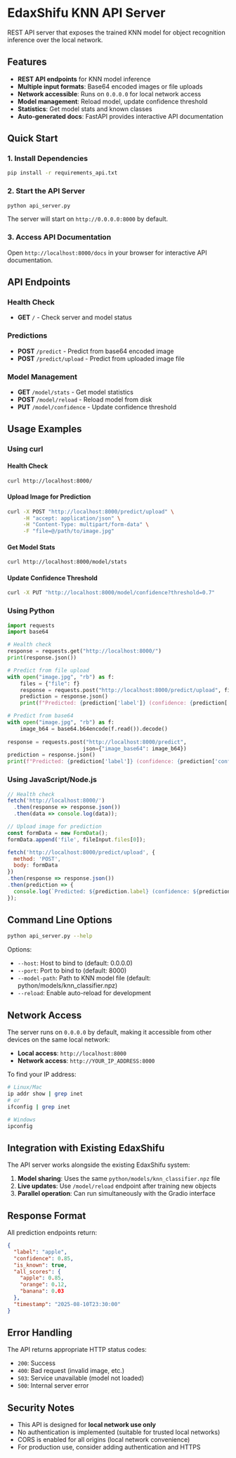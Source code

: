 # EdaxShifu KNN API Server

REST API server that exposes the trained KNN model for object recognition inference over the local network.

## Features

- **REST API endpoints** for KNN model inference
- **Multiple input formats**: Base64 encoded images or file uploads
- **Network accessible**: Runs on `0.0.0.0` for local network access
- **Model management**: Reload model, update confidence threshold
- **Statistics**: Get model stats and known classes
- **Auto-generated docs**: FastAPI provides interactive API documentation

## Quick Start

### 1. Install Dependencies

```bash
pip install -r requirements_api.txt
```

### 2. Start the API Server

```bash
python api_server.py
```

The server will start on `http://0.0.0.0:8000` by default.

### 3. Access API Documentation

Open `http://localhost:8000/docs` in your browser for interactive API documentation.

## API Endpoints

### Health Check
- **GET** `/` - Check server and model status

### Predictions
- **POST** `/predict` - Predict from base64 encoded image
- **POST** `/predict/upload` - Predict from uploaded image file

### Model Management
- **GET** `/model/stats` - Get model statistics
- **POST** `/model/reload` - Reload model from disk
- **PUT** `/model/confidence` - Update confidence threshold

## Usage Examples

### Using curl

#### Health Check
```bash
curl http://localhost:8000/
```

#### Upload Image for Prediction
```bash
curl -X POST "http://localhost:8000/predict/upload" \
     -H "accept: application/json" \
     -H "Content-Type: multipart/form-data" \
     -F "file=@/path/to/image.jpg"
```

#### Get Model Stats
```bash
curl http://localhost:8000/model/stats
```

#### Update Confidence Threshold
```bash
curl -X PUT "http://localhost:8000/model/confidence?threshold=0.7"
```

### Using Python

```python
import requests
import base64

# Health check
response = requests.get("http://localhost:8000/")
print(response.json())

# Predict from file upload
with open("image.jpg", "rb") as f:
    files = {"file": f}
    response = requests.post("http://localhost:8000/predict/upload", files=files)
    prediction = response.json()
    print(f"Predicted: {prediction['label']} (confidence: {prediction['confidence']:.2f})")

# Predict from base64
with open("image.jpg", "rb") as f:
    image_b64 = base64.b64encode(f.read()).decode()
    
response = requests.post("http://localhost:8000/predict", 
                        json={"image_base64": image_b64})
prediction = response.json()
print(f"Predicted: {prediction['label']} (confidence: {prediction['confidence']:.2f})")
```

### Using JavaScript/Node.js

```javascript
// Health check
fetch('http://localhost:8000/')
  .then(response => response.json())
  .then(data => console.log(data));

// Upload image for prediction
const formData = new FormData();
formData.append('file', fileInput.files[0]);

fetch('http://localhost:8000/predict/upload', {
  method: 'POST',
  body: formData
})
.then(response => response.json())
.then(prediction => {
  console.log(`Predicted: ${prediction.label} (confidence: ${prediction.confidence})`);
});
```

## Command Line Options

```bash
python api_server.py --help
```

Options:
- `--host`: Host to bind to (default: 0.0.0.0)
- `--port`: Port to bind to (default: 8000)
- `--model-path`: Path to KNN model file (default: python/models/knn_classifier.npz)
- `--reload`: Enable auto-reload for development

## Network Access

The server runs on `0.0.0.0` by default, making it accessible from other devices on the same local network:

- **Local access**: `http://localhost:8000`
- **Network access**: `http://YOUR_IP_ADDRESS:8000`

To find your IP address:
```bash
# Linux/Mac
ip addr show | grep inet
# or
ifconfig | grep inet

# Windows
ipconfig
```

## Integration with Existing EdaxShifu

The API server works alongside the existing EdaxShifu system:

1. **Model sharing**: Uses the same `python/models/knn_classifier.npz` file
2. **Live updates**: Use `/model/reload` endpoint after training new objects
3. **Parallel operation**: Can run simultaneously with the Gradio interface

## Response Format

All prediction endpoints return:

```json
{
  "label": "apple",
  "confidence": 0.85,
  "is_known": true,
  "all_scores": {
    "apple": 0.85,
    "orange": 0.12,
    "banana": 0.03
  },
  "timestamp": "2025-08-10T23:30:00"
}
```

## Error Handling

The API returns appropriate HTTP status codes:
- `200`: Success
- `400`: Bad request (invalid image, etc.)
- `503`: Service unavailable (model not loaded)
- `500`: Internal server error

## Security Notes

- This API is designed for **local network use only**
- No authentication is implemented (suitable for trusted local networks)
- CORS is enabled for all origins (local network convenience)
- For production use, consider adding authentication and HTTPS
